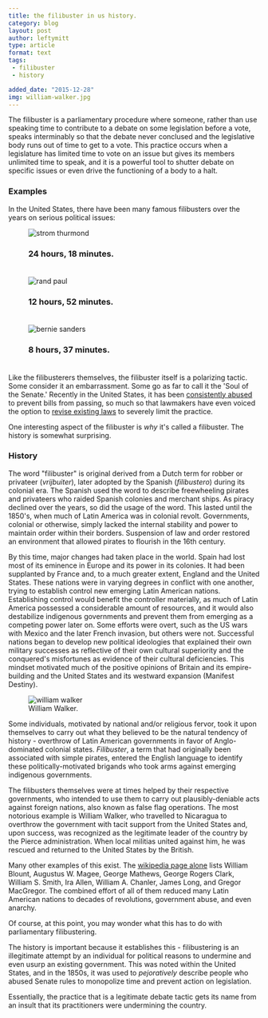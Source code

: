 ```yaml
---
title: the filibuster in us history.
category: blog
layout: post
author: leftymitt
type: article
format: text
tags: 
 - filibuster
 - history

added_date: "2015-12-28"
img: william-walker.jpg
---
```


The filibuster is a parliamentary procedure where someone, rather than use
speaking time to contribute to a debate on some legislation before a vote,
speaks interminably so that the debate never conclused and the legislative body
runs out of time to get to a vote.  This practice occurs when a legislature has
limited time to vote on an issue but gives its members unlimited time to speak,
and it is a powerful tool to shutter debate on specific issues or even drive
the functioning of a body to a halt.  

### Examples 

In the United States, there have been many famous filibusters over the years on
serious political issues:  

<div class="uk-grid" data-uk-grid="{animation:false, gutter:15}">

<div class="uk-width-1-1 uk-width-medium-1-2 uk-width-large-1-3">
<figure class="uk-overlay uk-overlay-hover">
<img class="uk-cover" alt="strom thurmond" src="{{ site.images }}/strom_thurmond.jpg">
<figcaption class="uk-overlay-panel uk-overlay-fade uk-overlay-background
             uk-flex uk-flex-center uk-flex-middle uk-text-center">
<h3>24 hours, 18 minutes.<br><br>
  <i class="uk-contrast uk-icon-cloud-download uk-icon-medium"></i>
</h3>
</figcaption>
<a class="uk-position-cover" href="https://www.senate.gov/artandhistory/history/resources/pdf/Thurmond_filibuster_1957.pdf"></a>
</figure>
</div>

<div class="uk-width-1-1 uk-width-medium-1-2 uk-width-large-1-3">
<figure class="uk-overlay uk-overlay-hover">
<img class="uk-cover" alt="rand paul" src="https://img.youtube.com/vi/0ZLYwSPbNXo/hqdefault.jpg">
<figcaption class="uk-overlay-panel uk-overlay-fade uk-overlay-background
             uk-flex uk-flex-center uk-flex-middle uk-text-center">
<h3>12 hours, 52 minutes.<br><br>
  <i class="uk-contrast uk-icon-play-circle uk-icon-medium"></i>
</h3>
</figcaption>
<a class="uk-position-cover" data-uk-lightbox href="https://www.youtube.com/watch?v=0ZLYwSPbNXo"></a>
</figure>
</div>

<div class="uk-width-1-1 uk-width-medium-1-2 uk-width-large-1-3">
<figure class="uk-overlay uk-overlay-hover">
<img class="uk-cover" alt="bernie sanders" src="https://img.youtube.com/vi/VLNKNq9soLE/hqdefault.jpg">
<figcaption class="uk-overlay-panel uk-overlay-fade uk-overlay-background
             uk-flex uk-flex-center uk-flex-middle uk-text-center">
<h3>8 hours, 37 minutes.<br><br>
  <i class="uk-contrast uk-icon-play-circle uk-icon-medium"></i>
</h3>
</figcaption>
<a class="uk-position-cover" data-uk-lightbox href="https://www.youtube.com/watch?v=VLNKNq9soLE"></a>
</figure>
</div>

<!--
<div class="uk-width-1-1 uk-width-medium-1-2 uk-width-large-1-3">
<figure class="uk-overlay uk-overlay-hover">
<img class="uk-cover" alt="robert la follette" src="{{ site.images }}/robert_la_follette.jpg">
<figcaption class="uk-overlay-panel uk-overlay-fade uk-overlay-background
             uk-flex uk-flex-center uk-flex-middle uk-text-center">
<h3>18 hours, 12 minutes.
</h3>
</figcaption>
<a class="uk-position-cover" href="https://en.wikipedia.org/wiki/Robert_M._La_Follette_Sr."></a>
</figure>
</div>
-->

</div>


Like the filibusterers themselves, the filibuster itself is a polarizing
tactic. Some consider it an embarrassment.  Some go as far to call it the 'Soul
of the Senate.' Recently in the United States, it has been [consistently
abused](http://www.huffingtonpost.com/2010/03/01/gop-filibuster-record-rep_n_480722.html)
to prevent bills from passing, so much so that lawmakers have even voiced the
option to [revise existing
laws](https://www.washingtonpost.com/politics/senate-poised-to-limit-filibusters-in-party-line-vote-that-would-alter-centuries-of-precedent/2013/11/21/d065cfe8-52b6-11e3-9fe0-fd2ca728e67c_story.html)
to severely limit the practice. 

One interesting aspect of the filibuster is *why* it's called a filibuster. The
history is somewhat surprising.  

### History

The word "filibuster" is original derived from a Dutch term for robber or
privateer (*vrijbuiter*), later adopted by the Spanish (*filibustero*) during
its colonial era.  The Spanish used the word to describe freewheeling pirates
and privateers who raided Spanish colonies and merchant ships.  As piracy
declined over the years, so did the usage of the word.  This lasted until the
1850's, when much of Latin America was in colonial revolt.  Governments,
colonial or otherwise, simply lacked the internal stability and power to
maintain order within their borders.  Suspension of law and order restored an
environment that allowed pirates to flourish in the 16th century. 

By this time, major changes had taken place in the world. Spain had lost most
of its eminence in Europe and its power in its colonies.  It had been
supplanted by France and, to a much greater extent, England and the United
States.  These nations were in varying degrees in conflict with one another,
trying to establish control new emerging Latin American nations.  Establishing
control would benefit the controller materially, as much of Latin America
possessed a considerable amount of resources, and it would also destabilize
indigenous governments and prevent them from emerging as a competing power
later on.  Some efforts were overt, such as the US wars with Mexico and the
later French invasion, but others were not.  Successful nations began to
develop new political ideologies that explained their own military successes as
reflective of their own cultural superiority and the conquered's misfortunes as
evidence of their cultural deficiencies.  This mindset motivated much of the
positive opinions of Britain and its empire-building and the United States and
its westward expansion (Manifest Destiny).  

<figure class="uk-overlay uk-float-right uk-margin-left uk-margin-bottom">
  <img alt="william walker" class="uk-overlay-fade" style="max-width:400px;" src="{{site.images}}/william-walker.jpg">
  <figcaption class="uk-text-center uk-overlay-panel uk-ignore uk-overlay-background 
               uk-overlay-bottom">William Walker.
  </figcaption>
</figure>

Some individuals, motivated by national and/or religious fervor, took it upon
themselves to carry out what they believed to be the natural tendency of
history - overthrow of Latin American governments in favor of Anglo-dominated
colonial states. *Filibuster*, a term that had originally been associated with
simple pirates, entered the English language to identify these
politically-motivated brigands who took arms against emerging indigenous
governments.  

The filibusters themselves were at times helped by their respective
governments, who intended to use them to carry out plausibly-deniable acts
against foreign nations, also known as false flag operations.  The most
notorious example is William Walker, who travelled to Nicaragua to overthrow
the government with tacit support from the United States and, upon success, was
recognized as the legitimate leader of the country by the Pierce
administration.  When local militias united against him, he was rescued and
returned to the United States by the British.  

Many other examples of this exist. The [wikipedia page
alone](https://en.wikipedia.org/wiki/Filibuster_%28military%29) lists William
Blount, Augustus W. Magee, George Mathews, George Rogers Clark, William S.
Smith, Ira Allen, William A. Chanler, James Long, and  Gregor MacGregor. The
combined effort of all of them reduced many Latin American nations to decades
of revolutions, government abuse, and even anarchy. 


Of course, at this point, you may wonder what this has to do with parliamentary
filibustering.  

The history is important because it establishes this - filibustering is an
illegitimate attempt by an individual for political reasons to undermine and
even usurp an existing government.  This was noted within the United States,
and in the 1850s, it was used to *pejoratively* describe people who abused
Senate rules to monopolize time and prevent action on legislation.  

Essentially, the practice that is a legitimate debate tactic gets its name from
an insult that its practitioners were undermining the country.  
